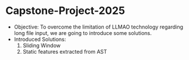 # Capstone-Project-2025
- Objective: To overcome the limitation of LLMAO technology regarding long file input, we are going to introduce some solutions.
- Introduced Solutions:
  1. Sliding Window
  2. Static features extracted from AST
